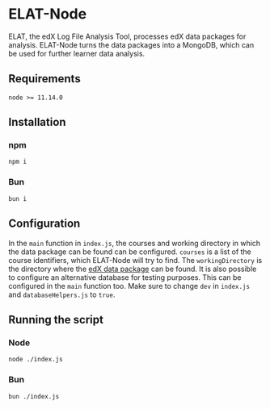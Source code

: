 # ELAT-Node
ELAT, the edX Log File Analysis Tool, processes edX data packages for analysis. ELAT-Node turns the data packages into a MongoDB, which can be used for further learner data analysis.

## Requirements
`node >= 11.14.0`

## Installation

### npm
```console
npm i
```

### Bun
```console
bun i
```


## Configuration
In the `main` function in `index.js`, the courses and working directory in which the data package can be found can be configured. `courses` is a list of the course identifiers, which ELAT-Node will try to find. The `workingDirectory` is the directory where the [edX data package](https://edx.readthedocs.io/projects/devdata/en/stable/internal_data_formats/package.html) can be found. It is also possible to configure an alternative database for testing purposes. This can be configured in the `main` function too. Make sure to change `dev` in `index.js` and `databaseHelpers.js` to `true`.

## Running the script

### Node
```console
node ./index.js
```

### Bun
```console
bun ./index.js
```
